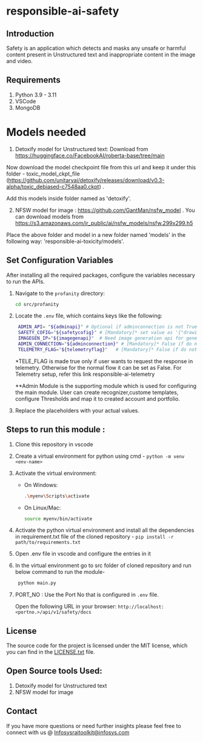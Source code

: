 # responsible-ai-safety

## Introduction
Safety is an application which detects and masks any unsafe or harmful content present in Unstructured text and inappropriate content in the image and video.
 
## Requirements
1. Python 3.9 - 3.11
2. VSCode
3. MongoDB

   
# Models needed

1. Detoxify model for Unstructured text: Download from https://huggingface.co/FacebookAI/roberta-base/tree/main 

 Now download the model checkpoint file from this url and keep it under this folder -
 toxic_model_ckpt_file (https://github.com/unitaryai/detoxify/releases/download/v0.3-alpha/toxic_debiased-c7548aa0.ckpt) .

 Add this models inside folder named as 'detoxify'.

2. NFSW model for image : https://github.com/GantMan/nsfw_model . You can download models from https://s3.amazonaws.com/ir_public/ai/nsfw_models/nsfw.299x299.h5

 Place the above folder and model in a new folder named 'models' in the following way: 'responsible-ai-toxicity/models'.
 
## Set Configuration Variables
After installing all the required packages, configure the variables necessary to run the APIs.

1. Navigate to the `profanity` directory:
    ```sh
    cd src/profanity
    ```

2. Locate the `.env` file, which contains keys like the following:

   ```sh
    ADMIN_API= "${adminapi}" # Optional if adminconnection is not True otherwise provide Admin url
    SAFETY_COFIG="${safetycofig}" # [Mandatory]* set value as '{"drawings":0.5,"hentai":0.25,"neutral":0.5,"porn":0.25,"sexy":0.25}' if not connect with admin module otherwise config this  value     through admin module. 
    IMAGEGEN_IP="${imagegenapi}"  # Need image generation api for genearting image from text. [Mandatory]* for Running 'api/v1/safety/profanity/imageGenerate' has dependency on ModerationModels module.
    ADMIN_CONNECTION="${adminconnection}" # [Mandatory]* False if do not want to connect with Admin module, otherwise True.
    TELEMETRY_FLAG="${telemetryflag}"   # [Mandatory]* False if do not want to connect with telemetry.
   ```

    *TELE_FLAG is made true only if user wants to request the response in telemetry. Otherwise for the normal flow it can be set as False.
    For Telemetry setup, refer this link responsible-ai-telemetry

    **Admin Module is the supporting module which is used for configuring the main module. User can create recognizer,custome templates, configure Thresholds and map it to created account and portfolio.

3. Replace the placeholders with your actual values.


## Steps to run this module :
1. Clone this repository in vscode
2. Create a virtual environment for python using cmd -
   `python -m venv <env-name>`
3. Activate the virtual environment:
    - On Windows:
        ```sh
        .\myenv\Scripts\activate
         ```
 
    - On Linux/Mac:
        ```sh
        source myenv/bin/activate
        ```
4. Activate the python virtual environment and install all the dependencies in requirement.txt file of the     cloned repository -
   `pip install -r path/to/requirements.txt`
5. Open .env file in vscode and configure the entries in it
6. In the virtual environment go to src folder of cloned repository and run below command to run the module-
   ```sh
    python main.py
     ```

3. PORT_NO : Use the Port No that is configured in `.env` file.

   Open the following URL in your browser:
`http://localhost:<portno.>/api/v1/safety/docs`


  
## License
The source code for the project is licensed under the MIT license, which you can find in the [LICENSE.txt](LICENSE.md) file.

## Open Source tools Used:
1. Detoxify model for Unstructured text
2. NFSW model for image
## Contact
If you have more questions or need further insights please feel free to connect with us @
Infosysraitoolkit@infosys.com
